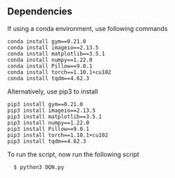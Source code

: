 ## Dependencies
If using a conda environment, use following commands
```
conda install gym==0.21.0
conda install imageio==2.13.5
conda install matplotlib==3.5.1
conda install numpy==1.22.0
conda install Pillow==9.0.1
conda install torch==1.10.1+cu102
conda install tqdm==4.62.3
```
Alternatively, use pip3 to install 
```
pip3 install gym==0.21.0
pip3 install imageio==2.13.5
pip3 install matplotlib==3.5.1
pip3 install numpy==1.22.0
pip3 install Pillow==9.0.1
pip3 install torch==1.10.1+cu102
pip3 install tqdm==4.62.3
```
To run the script, now run the following script
```bash
  $ python3 DQN.py
  ```
